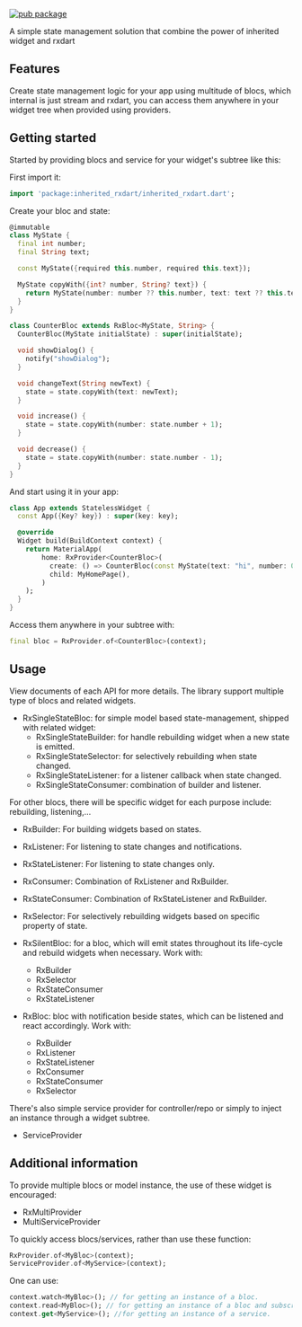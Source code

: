 <!-- 
This README describes the package. If you publish this package to pub.dev,
this README's contents appear on the landing page for your package.

For information about how to write a good package README, see the guide for
[writing package pages](https://dart.dev/guides/libraries/writing-package-pages). 

For general information about developing packages, see the Dart guide for
[creating packages](https://dart.dev/guides/libraries/create-library-packages)
and the Flutter guide for
[developing packages and plugins](https://flutter.dev/developing-packages). 
-->

[![pub package](https://img.shields.io/pub/v/inherited_rxdart?color=green&include_prereleases&style=plastic)](https://pub.dev/packages/inherited_rxdart)

A simple state management solution that combine the power of inherited widget and rxdart

## Features

Create state management logic for your app using multitude of blocs, which internal is just stream
and rxdart, you can access them anywhere in your widget tree when provided using providers.

## Getting started

Started by providing blocs and service for your widget's subtree like this:

First import it:

```dart
import 'package:inherited_rxdart/inherited_rxdart.dart';
```

Create your bloc and state:

```dart
@immutable
class MyState {
  final int number;
  final String text;

  const MyState({required this.number, required this.text});

  MyState copyWith({int? number, String? text}) {
    return MyState(number: number ?? this.number, text: text ?? this.text);
  }
}

class CounterBloc extends RxBloc<MyState, String> {
  CounterBloc(MyState initialState) : super(initialState);

  void showDialog() {
    notify("showDialog");
  }

  void changeText(String newText) {
    state = state.copyWith(text: newText);
  }

  void increase() {
    state = state.copyWith(number: state.number + 1);
  }

  void decrease() {
    state = state.copyWith(number: state.number - 1);
  }
}
```

And start using it in your app:

```dart
class App extends StatelessWidget {
  const App({Key? key}) : super(key: key);

  @override
  Widget build(BuildContext context) {
    return MaterialApp(
        home: RxProvider<CounterBloc>(
          create: () => CounterBloc(const MyState(text: "hi", number: 0)),
          child: MyHomePage(),
        )
    );
  }
}
```

Access them anywhere in your subtree with:

```dart
final bloc = RxProvider.of<CounterBloc>(context);
```

## Usage

View documents of each API for more details. The library support multiple type of blocs and related
widgets.

- RxSingleStateBloc: for simple model based state-management, shipped with related widget:
    - RxSingleStateBuilder: for handle rebuilding widget when a new state is emitted.
    - RxSingleStateSelector: for selectively rebuilding when state changed.
    - RxSingleStateListener: for a listener callback when state changed.
    - RxSingleStateConsumer: combination of builder and listener.

For other blocs, there will be specific widget for each purpose include: rebuilding, listening,...

- RxBuilder: For building widgets based on states.
- RxListener: For listening to state changes and notifications.
- RxStateListener: For listening to state changes only.
- RxConsumer: Combination of RxListener and RxBuilder.
- RxStateConsumer: Combination of RxStateListener and RxBuilder.
- RxSelector: For selectively rebuilding widgets based on specific property of state.


- RxSilentBloc: for a bloc, which will emit states throughout its life-cycle and rebuild widgets
  when necessary. Work with:
    - RxBuilder
    - RxSelector
    - RxStateConsumer
    - RxStateListener


- RxBloc: bloc with notification beside states, which can be listened and react accordingly. Work
  with:
    - RxBuilder
    - RxListener
    - RxStateListener
    - RxConsumer
    - RxStateConsumer
    - RxSelector

There's also simple service provider for controller/repo or simply to inject an instance through a
widget subtree.

- ServiceProvider

## Additional information

To provide multiple blocs or model instance, the use of these widget is encouraged:

- RxMultiProvider
- MultiServiceProvider

To quickly access blocs/services, rather than use these function:

```dart
RxProvider.of<MyBloc>(context);
ServiceProvider.of<MyService>(context);
```

One can use:

```dart
context.watch<MyBloc>(); // for getting an instance of a bloc.
context.read<MyBloc>(); // for getting an instance of a bloc and subscribe to it's changes.
context.get<MyService>(); //for getting an instance of a service. 
```
